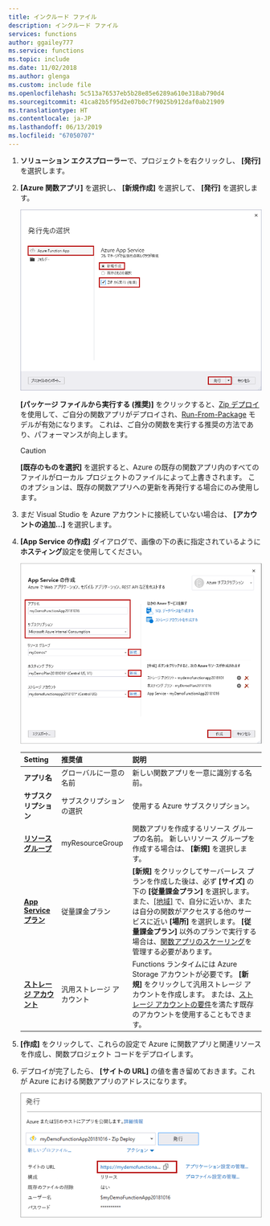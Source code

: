 ```yaml
---
title: インクルード ファイル
description: インクルード ファイル
services: functions
author: ggailey777
ms.service: functions
ms.topic: include
ms.date: 11/02/2018
ms.author: glenga
ms.custom: include file
ms.openlocfilehash: 5c513a76537eb5b28e85e6289a610e318ab790d4
ms.sourcegitcommit: 41ca82b5f95d2e07b0c7f9025b912daf0ab21909
ms.translationtype: HT
ms.contentlocale: ja-JP
ms.lasthandoff: 06/13/2019
ms.locfileid: "67050707"
---
```

1. **ソリューション エクスプローラー**で、プロジェクトを右クリックし、 **[発行]** を選択します。

2. **[Azure 関数アプリ]** を選択し、 **[新規作成]** を選択して、 **[発行]** を選択します。

    ![発行先の選択](./media/functions-vstools-publish/functions-visual-studio-publish-profile.png) 

    **[パッケージ ファイルから実行する (推奨)]** をクリックすると、[Zip デプロイ](../articles/azure-functions/functions-deployment-technologies.md#zip-deploy)を使用して、ご自分の関数アプリがデプロイされ、[Run-From-Package](../articles/azure-functions/run-functions-from-deployment-package.md) モデルが有効になります。 これは、ご自分の関数を実行する推奨の方法であり、パフォーマンスが向上します。

    >[!CAUTION]
    >**[既存のものを選択]** を選択すると、Azure の既存の関数アプリ内のすべてのファイルがローカル プロジェクトのファイルによって上書きされます。 このオプションは、既存の関数アプリへの更新を再発行する場合にのみ使用します。

3. まだ Visual Studio を Azure アカウントに接続していない場合は、 **[アカウントの追加...]** を選択します。

4. **[App Service の作成]** ダイアログで、画像の下の表に指定されているように**ホスティング**設定を使用してください。

    ![[App Service の作成] ダイアログ](./media/functions-vstools-publish/functions-visual-studio-publish.png)

    | Setting      | 推奨値  | 説明                                |
    | ------------ |  ------- | -------------------------------------------------- |
    | **アプリ名** | グローバルに一意の名前 | 新しい関数アプリを一意に識別する名前。 |
    | **サブスクリプション** | サブスクリプションの選択 | 使用する Azure サブスクリプション。 |
    | **[リソース グループ](../articles/azure-resource-manager/resource-group-overview.md)** | myResourceGroup |  関数アプリを作成するリソース グループの名前。 新しいリソース グループを作成する場合は、 **[新規]** を選択します。|
    | **[App Service プラン](../articles/azure-functions/functions-scale.md)** | 従量課金プラン | **[新規]** をクリックしてサーバーレス プランを作成した後は、必ず **[サイズ]** の下の **[従量課金プラン]** を選択します。 また、[[地域]](https://azure.microsoft.com/regions/) で、自分に近いか、または自分の関数がアクセスする他のサービスに近い **[場所]** を選択します。 **[従量課金プラン]** 以外のプランで実行する場合は、[関数アプリのスケーリング](../articles/azure-functions/functions-scale.md)を管理する必要があります。  |
    | **[ストレージ アカウント](../articles/storage/common/storage-quickstart-create-account.md)** | 汎用ストレージ アカウント | Functions ランタイムには Azure Storage アカウントが必要です。 **[新規]** をクリックして汎用ストレージ アカウントを作成します。 または、[ストレージ アカウントの要件](../articles/azure-functions/functions-scale.md#storage-account-requirements)を満たす既存のアカウントを使用することもできます。  |

5. **[作成]** をクリックして、これらの設定で Azure に関数アプリと関連リソースを作成し、関数プロジェクト コードをデプロイします。 

6. デプロイが完了したら、 **[サイトの URL]** の値を書き留めておきます。これが Azure における関数アプリのアドレスになります。

    ![発行成功のメッセージ](./media/functions-vstools-publish/functions-visual-studio-publish-complete.png)
